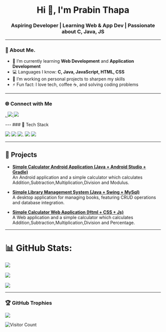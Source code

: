 <h1 align="center">Hi 👋, I'm Prabin Thapa</h1>  
<h3 align="center">Aspiring Developer | Learning Web & App Dev | Passionate about C, Java, JS</h3>                      
          
---            
               
### 🧠 About Me.         
- 🌱 I’m currently learning **Web Development** and **Application Development**                           
- 💻 Languages I know: **C, Java, JavaScript, HTML, CSS**                  
- 🔭 I’m working on personal projects to sharpen my skills          
- ⚡ Fun fact: I love tech, coffee ☕, and solving coding problems        
---             
### 🌐 Connect with Me 
<p align="left">     
  <a href="https://www.facebook.com/share/18sbxsq29n/" target="_blank">.          
    <img src="https://img.shields.io/badge/FaceBook-0077B5?style=for-the-badge&logo=facebook&logoColor=white"/>                           
  </a>        
  
  <a href="prth_bca2080@lict.edu.np">
    <img src="https://img.shields.io/badge/Gmail-D14836?style=for-the-badge&logo=gmail&logoColor=white"/>                
  </a>         
</p>    
---
### 🚀 Tech Stack
<p align="left">      
  <img src="https://img.shields.io/badge/C-00599C?style=for-the-badge&logo=c&logoColor=white"/>     
  <img src="https://img.shields.io/badge/Java-ED8B00?style=for-the-badge&logo=java&logoColor=white"/>           
  <img src="https://img.shields.io/badge/JavaScript-F7DF1E?style=for-the-badge&logo=javascript&logoColor=black"/>.         
  <img src="https://img.shields.io/badge/HTML5-E34F26?style=for-the-badge&logo=html5&logoColor=white"/>   
  <img src="https://img.shields.io/badge/CSS3-1572B6?style=for-the-badge&logo=css3&logoColor=white"/>   
</p>  

---

## 🚀 Projects 
  
- **[Simple Calculator Android  Application (Java + Android Studio + Gradle)](https://github.com/Prabinthapadev21/Calculator_App)**                 
  An Android application and a simple calculator which calculates Addition,Subtraction,Multiplication,Division and Modulus.     
           
- **[Simple Library Management System (Java + Swing + MySql)](https://github.com/Prabinthapadev21/Java_Exam_Oriented_Questions/tree/main/LMS)**                 
A desktop application for managing books, featuring CRUD operations and database integration.         
  
- **[Simple Calculator Web  Application (Html + CSS + Js)](https://prabinthapadev21.github.io/Calculator/)**         
  A Web application and a simple calculator which calculates Addition,Subtraction,Multiplication,Division and Percentage.      

---

# 📊 GitHub Stats:
![](https://github-readme-stats.vercel.app/api?username=Prabinthapadev21&theme=holi&hide_border=false&include_all_commits=false&count_private=false)<br/>        
![](https://nirzak-streak-stats.vercel.app/?user=Prabinthapadev21&theme=holi&hide_border=false)<br/>  
![](https://github-readme-stats.vercel.app/api/top-langs/?username=Prabinthapadev21&theme=holi&hide_border=false&include_all_commits=false&count_private=false&layout=compact)  
 
---
### 🏆 GitHub Trophies
![](https://github-profile-trophy.vercel.app/?username=Prabinthapadev21&theme=radical&no-frame=false&no-bg=true&margin-w=4)

![Visitor Count](https://visitor-badge.laobi.icu/badge?page_id=prabinthapadev21.yourusername)   

